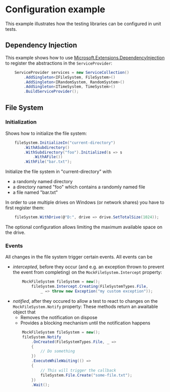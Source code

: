 # Configuration example
This example illustrates how the testing libraries can be configured in unit tests.

## Dependency Injection
This example shows how to use [Microsoft.Extensions.DependencyInjection](https://www.nuget.org/packages/Microsoft.Extensions.DependencyInjection) to register the abstractions in the `ServiceProvider`:
```csharp
    ServiceProvider services = new ServiceCollection()
        .AddSingleton<IFileSystem, FileSystem>()
        .AddSingleton<IRandomSystem, RandomSystem>()
        .AddSingleton<ITimeSystem, TimeSystem>()
        .BuildServiceProvider();
```

## File System

### Initialization
Shows how to initialize the file system:
```csharp
    fileSystem.InitializeIn("current-directory")
        .WithASubdirectory()
        .WithSubdirectory("foo").Initialized(s => s
            .WithAFile())
        .WithFile("bar.txt");
```
Initialize the file system in "current-directory" with  
 - a randomly named directory  
 - a directory named "foo" which contains a randomly named file  
 - a file named "bar.txt"  

 In order to use multiple drives on Windows (or network shares) you have to first register them:
 ```csharp
     fileSystem.WithDrive(@"D:", drive => drive.SetTotalSize(1024));
 ```
 The optional configuration allows limiting the maximum available space on the drive.

 ### Events
 All changes in the file system trigger certain events. All events can be
 - _intercepted_, before they occur (and e.g. an exception thrown to prevent the event from completing) on the `MockFileSystem.Intercept` property:
   ```csharp
       MockFileSystem fileSystem = new();
           fileSystem.Intercept.Creating(FileSystemTypes.File,
               _ => throw new Exception("my custom exception"));
   ```
 - _notified_, after they occured to allow a test to react to changes on the `MockFileSystem.Notify` property:
   These methods return an awaitable object that
   * Removes the notification on dispose
   * Provides a blocking mechanism until the notification happens
   ```csharp
       MockFileSystem fileSystem = new();
       fileSystem.Notify
           .OnCreated(FileSystemTypes.File, _ =>
           {
               // Do something
           })
           .ExecuteWhileWaiting(() =>
           {
               // This will trigger the callback
               fileSystem.File.Create("some-file.txt");
           })
           .Wait();
   ```

